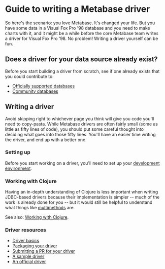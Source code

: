 # Guide to writing a Metabase driver

So here's the scenario: you love Metabase. It's changed your life. But you have some data in a Visual Fox Pro '98 database and you need to make charts with it, and it might be a while before the core Metabase team writes a driver for Visual Fox Pro '98. No problem! Writing a driver yourself can be fun.

## Does a driver for your data source already exist?

Before you start building a driver from scratch, see if one already exists that you could contribute to:

- [Officially supported databases](https://www.metabase.com/docs/latest/administration-guide/01-managing-databases.html#officially-supported-databases)
- [Community databases](https://www.metabase.com/docs/latest/developers-guide-drivers.html#how-to-use-a-community-built-driver)

## Writing a driver

Avoid skipping right to whichever page you think will give you code you'll need to copy-pasta. While Metabase drivers are often fairly small (some as little as fifty lines of code), you should put some careful thought into deciding what goes into those fifty lines. You'll have an easier time writing the driver, and end up with a better one. 

### Setting up

Before you start working on a driver, you'll need to set up your [development environment](../devend.md).

### Working with Clojure

Having an in-depth understanding of Clojure is less important when writing JDBC-based drivers because their implementation is simpler -- much of the work is already done for you -- but it would still be helpful to understand what things like [multimethods](https://clojure.org/reference/multimethods) are.

See also: [Working with Clojure](../clojure.md).

### Driver resources

- [Driver basics](basics.md)
- [Packaging your driver](plugins.md)
- [Submitting a PR for your driver](driver-tests.md)
- [A sample driver](https://github.com/metabase/sudoku-driver)
- [An official driver](https://github.com/metabase/metabase/tree/master/modules/drivers/sqlite)

